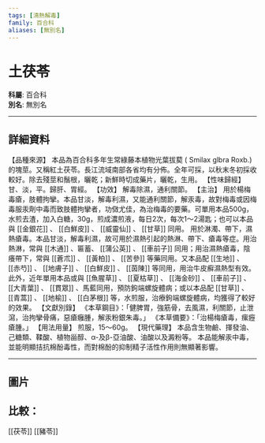 ```yaml
---
tags: [清熱解毒]
family: 百合科
aliases: [無別名]
---
```


# 土茯苓

**科屬**: 百合科  
**別名**: 無別名  

---

## 詳細資料
【品種來源】
本品為百合科多年生常綠藤本植物光葉拔葜 (
Smilax glbra
Roxb.) 的塊莖。又稱紅土茯苓。長江流域南部各省均有分佈。全年可採，以秋末冬初採收較好。除去殘莖和鬚根，曬乾；新鮮時切成藥片，曬乾，生用。
【性味歸經】
甘、淡，平。歸肝、胃經。
【功效】
解毒除濕，通利關節。
【主治】
用於楊梅毒瘡，肢體拘攣。本品甘淡，解毒利濕，又能通利關節，解汞毒，故對梅毒或因梅毒服汞劑中毒而致肢體拘攣者，功傚尤佳，為治梅毒的要藥。可單用本品500g，水煎去渣，加入白糖，30g，煎成濃煎液，每日2次，每次1～2湯匙；也可以本品與 [[金銀花]] 、 [[白鮮皮]] 、 [[威靈仙]] 、 [[甘草]] 同用。
用於淋濁、帶下，濕熱瘡毒。本品甘淡，解毒利濕，故可用於濕熱引起的熱淋、帶下、瘡毒等症。用治熱淋，常與 [[木通]] 、匾蓄、 [[蒲公英]] 、 [[車前子]] 同用；用治濕熱瘡毒，陰癢帶下，常與 [[蒼朮]] 、 [[黃柏]] 、 [[苦參]] 等藥同用。又本品配 [[生地]] 、 [[赤芍]] 、 [[地膚子]] 、 [[白鮮皮]] 、 [[茵陳]] 等同用，用治牛皮癬濕熱型有效。
此外，近年單用本品或與 [[魚腥草]] 、 [[夏枯草]] 、 [[海金砂]] 、 [[車前子]] 、 [[大青葉]] 、 [[貫眾]] 、馬藍同用，預防鉤端螺旋體病；或以本品配 [[甘草]] 、 [[青蒿]] 、 [[地榆]] 、 [[白茅根]] 等，水煎服，治療鉤端螺旋體病，均獲得了較好的效果。
【文獻別錄】
《本草鋼目》：「健脾胃，強筋骨，去風濕，利關節，止泄瀉，治拘攣骨痛，惡瘡癰腫，解汞粉銀朱毒。」
《本草備要》：「治楊梅瘡毒，瘰癧瘡腫。」
【用法用量】
煎服，15～60g。
【現代藥理】
本品含生物鹼、揮發油、己糖類、鞣酸、植物甾醇、α-及β-亞油酸、油酸以及澱粉等。
本品能解汞中毒，並能明顯拮抗棉酚毒性，而對棉酚的抑制精子活性作用則無顯著影響。

---

## 圖片
## 比較：
[[茯苓]]
[[豬苓]]
